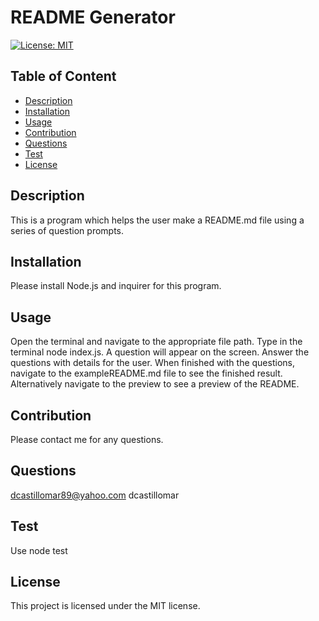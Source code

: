 # README Generator
  [![License: MIT](https://img.shields.io/badge/License-MIT-yellow.svg)](https://opensource.org/licenses/MIT)
   
  ## Table of Content
  - [Description](#Description)
  - [Installation](#Installation)
  - [Usage](#Usage)
  - [Contribution](#Contribution)
  - [Questions](#Questions)
  - [Test](#Test)
  - [License](#license)


  ## Description
  This is a program which helps the user make a README.md file using a series of question prompts.

  ## Installation
  Please install Node.js and inquirer for this program.

  ## Usage
  Open the terminal and navigate to the appropriate file path. Type in the terminal node index.js. A question will appear on the screen. Answer the questions with details for the user. When finished with the questions, navigate to the exampleREADME.md file to see the finished result. Alternatively navigate to the preview to see a preview of the README.

  ## Contribution
  Please contact me for any questions.

  ## Questions
  dcastillomar89@yahoo.com
  dcastillomar

  ## Test 
  Use node test

  ## License
    
This project is licensed under the MIT license.
  

